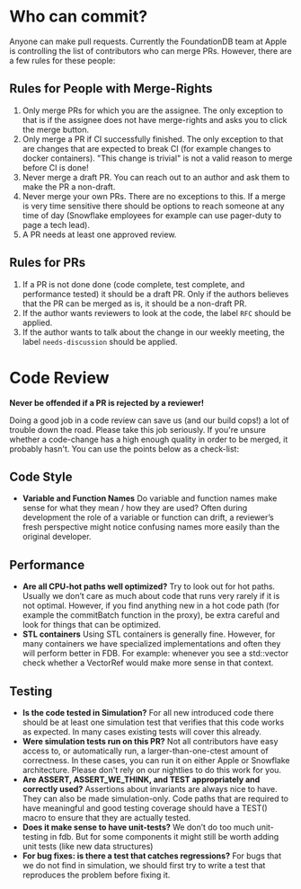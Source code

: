 # Who can commit?

Anyone can make pull requests. Currently the FoundationDB team at Apple is controlling the list of contributors who can merge PRs. However, there are a few rules for these people:

## Rules for People with Merge-Rights

1. Only merge PRs for which you are the assignee. The only exception to that is if the assignee does not have merge-rights and asks you to click the merge button.
1. Only merge a PR if CI successfully finished. The only exception to that are changes that are expected to break CI (for example changes to docker containers). "This change is trivial" is not a valid reason to merge before CI is done!
1. Never merge a draft PR. You can reach out to an author and ask them to make the PR a non-draft.
1. Never merge your own PRs. There are no exceptions to this. If a merge is very time sensitive there should be options to reach someone at any time of day (Snowflake employees for example can use pager-duty to page a tech lead).
1. A PR needs at least one approved review.

## Rules for PRs

1. If a PR is not done done (code complete, test complete, and performance tested) it should be a draft PR. Only if the authors believes that the PR can be merged as is, it should be a non-draft PR.
1. If the author wants reviewers to look at the code, the label `RFC` should be applied.
1. If the author wants to talk about the change in our weekly meeting, the label `needs-discussion` should be applied.

# Code Review

**Never be offended if a PR is rejected by a reviewer!**

Doing a good job in a code review can save us (and our build cops!) a lot of trouble down the road. Please take this job seriously. If you're unsure whether a code-change has a high enough quality in order to be merged, it probably hasn't. You can use the points below as a check-list:

## Code Style
* **Variable and Function Names**
  Do variable and function names make sense for what they mean / how they are used?  Often during development the role of a variable or function can drift, a reviewer’s fresh perspective might notice confusing names more easily than the original developer.  

## Performance

* **Are all CPU-hot paths well optimized?**
  Try to look out for hot paths. Usually we don’t care as much about code that runs very rarely if it is not optimal. However, if you find anything new in a hot code path (for example the commitBatch function in the proxy), be extra careful and look for things that can be optimized.
* **STL containers**
  Using STL containers is generally fine. However, for many containers we have specialized implementations and often they will perform better in FDB. For example: whenever you see a std::vector<T> check whether a VectorRef would make more sense in that context.

## Testing

* **Is the code tested in Simulation?**
  For all new introduced code there should be at least one simulation test that verifies that this code works as expected. In many cases existing tests will cover this already.
* **Were simulation tests run on this PR?**
  Not all contributors have easy access to, or automatically run, a larger-than-one-ctest amount of correctness. In these cases, you can run it on either Apple or Snowflake architecture. Please don't rely on our nightlies to do this work for you.
* **Are ASSERT, ASSERT_WE_THINK, and TEST appropriately and correctly used?**
  Assertions about invariants are always nice to have.  They can also be made simulation-only.  Code paths that are required to have meaningful and good testing coverage should have a TEST() macro to ensure that they are actually tested.
* **Does it make sense to have unit-tests?**
  We don’t do too much unit-testing in fdb. But for some components it might still be worth adding unit tests (like new data structures)
* **For bug fixes: is there a test that catches regressions?**
  For bugs that we do not find in simulation, we should first try to write a test that reproduces the problem before fixing it.
